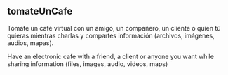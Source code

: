 tomateUnCafe
------------
Tómate un café virtual con un amigo, un compañero, un cliente o quien tú quieras mientras charlas y compartes información (archivos, imágenes, audios, mapas).

Have an electronic cafe with a friend, a client or anyone you want while sharing information (files, images, audio, videos, maps)
